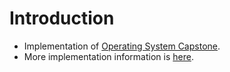 # Introduction
- Implementation of [Operating System Capstone](https://oscapstone.github.io/osc2022/index.html).
- More implementation information is [here](https://hackmd.io/@Cg9G-UQmRMyh-L6Jvkq_Gw/r16vFAihyl/https%3A%2F%2Fhackmd.io%2F%40Cg9G-UQmRMyh-L6Jvkq_Gw%2Fosc-lab0).
